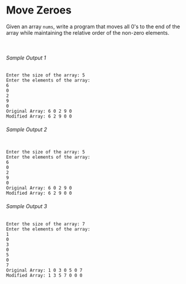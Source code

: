 # Move Zeroes

Given an array `nums`, write a program that moves all 0's to the end of the array while maintaining the relative order of the non-zero elements.

<br/>

###### Sample Output 1

```
Enter the size of the array: 5
Enter the elements of the array:
6
0
2
9
0
Original Array: 6 0 2 9 0
Modified Array: 6 2 9 0 0
```

###### Sample Output 2

```

Enter the size of the array: 5
Enter the elements of the array:
6
0
2
9
0
Original Array: 6 0 2 9 0
Modified Array: 6 2 9 0 0
```

###### Sample Output 3

```
Enter the size of the array: 7
Enter the elements of the array:
1
0
3
0
5
0
7
Original Array: 1 0 3 0 5 0 7
Modified Array: 1 3 5 7 0 0 0
```
